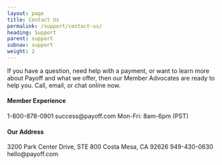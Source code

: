 ```yaml
---
layout: page
title: Contact Us
permalink: /support/contact-us/
heading: Support
parent: support
subnav: support
weight: 2
---
```



<section class="p-b-md">
	<p class="lead">If you have a question, need help with a payment, or want to learn more about Payoff and what we offer, then our Member Advocates are ready to help you. Call, email, or chat online now.</p>
	<h4>Member Experience</h4>
	<p>1-800-878-0901 success@payoff.com Mon-Fri: 8am-6pm (PST)</p>
	<h4>Our Address</h4>
	<p>3200 Park Center Drive, STE 800 Costa Mesa, CA 92626 949-430-0630 hello@payoff.com</p>

</section>
